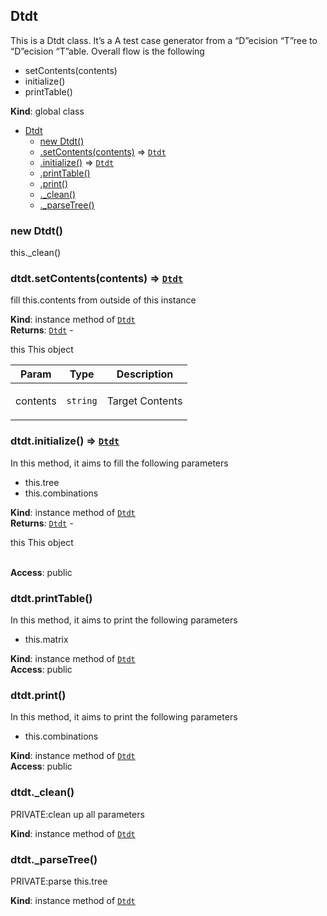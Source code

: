 <a name="Dtdt"></a>

## Dtdt
<p>This is a Dtdt class. It’s a A test case generator from a “D”ecision “T”ree to “D”ecision “T”able.
Overall flow is the following</p>
<ul>
<li>setContents(contents)</li>
<li>initialize()</li>
<li>printTable()</li>
</ul>

**Kind**: global class  

* [Dtdt](#Dtdt)
    * [new Dtdt()](#new_Dtdt_new)
    * [.setContents(contents)](#Dtdt+setContents) ⇒ [<code>Dtdt</code>](#Dtdt)
    * [.initialize()](#Dtdt+initialize) ⇒ [<code>Dtdt</code>](#Dtdt)
    * [.printTable()](#Dtdt+printTable)
    * [.print()](#Dtdt+print)
    * [._clean()](#Dtdt+_clean)
    * [._parseTree()](#Dtdt+_parseTree)

<a name="new_Dtdt_new"></a>

### new Dtdt()
<p>this._clean()</p>

<a name="Dtdt+setContents"></a>

### dtdt.setContents(contents) ⇒ [<code>Dtdt</code>](#Dtdt)
<p>fill this.contents from outside of this instance</p>

**Kind**: instance method of [<code>Dtdt</code>](#Dtdt)  
**Returns**: [<code>Dtdt</code>](#Dtdt) - <p>this This object</p>  

| Param | Type | Description |
| --- | --- | --- |
| contents | <code>string</code> | <p>Target Contents</p> |

<a name="Dtdt+initialize"></a>

### dtdt.initialize() ⇒ [<code>Dtdt</code>](#Dtdt)
<p>In this method, it aims to fill the following parameters</p>
<ul>
<li>this.tree</li>
<li>this.combinations</li>
</ul>

**Kind**: instance method of [<code>Dtdt</code>](#Dtdt)  
**Returns**: [<code>Dtdt</code>](#Dtdt) - <p>this This object</p>  
**Access**: public  
<a name="Dtdt+printTable"></a>

### dtdt.printTable()
<p>In this method, it aims to print the following parameters</p>
<ul>
<li>this.matrix</li>
</ul>

**Kind**: instance method of [<code>Dtdt</code>](#Dtdt)  
**Access**: public  
<a name="Dtdt+print"></a>

### dtdt.print()
<p>In this method, it aims to print the following parameters</p>
<ul>
<li>this.combinations</li>
</ul>

**Kind**: instance method of [<code>Dtdt</code>](#Dtdt)  
**Access**: public  
<a name="Dtdt+_clean"></a>

### dtdt.\_clean()
<p>PRIVATE:clean up all parameters</p>

**Kind**: instance method of [<code>Dtdt</code>](#Dtdt)  
<a name="Dtdt+_parseTree"></a>

### dtdt.\_parseTree()
<p>PRIVATE:parse this.tree</p>

**Kind**: instance method of [<code>Dtdt</code>](#Dtdt)  
